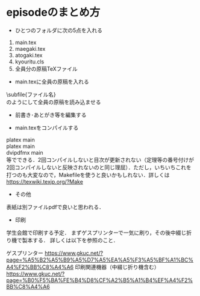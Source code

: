﻿# episodeのまとめ方

- ひとつのフォルダに次の5点を入れる

1. main.tex
2. maegaki.tex
3. atogaki.tex
4. kyouritu.cls
5. 全員分の原稿TeXファイル

- main.texに全員の原稿を入れる

\subfile{ファイル名}  
のようにして全員の原稿を読み込ませる

- 前書き･あとがき等を編集する

- main.texをコンパイルする

platex main  
platex main  
dvipdfmx main  
等でできる．2回コンパイルしないと目次が更新されない（定理等の番号付けが2回コンパイルしないと反映されないのと同じ理屈）．ただし，いちいちこれを打つのも大変なので，Makefileを使うと良いかもしれない．詳しくは
https://texwiki.texjp.org/?Make

- その他

表紙は別ファイルpdfで良いと思われる．

- 印刷

学生会館で印刷する予定．
まずゲスプリンターで一気に刷り，その後中綴じ折り機で製本する．
詳しくは以下を参照のこと．

ゲスプリンター
https://www.gkuc.net/?page=%A5%B2%A5%B9%A5%D7%A5%EA%A5%F3%A5%BF%A1%BC%A4%F2%BB%C8%A4%A6
印刷関連機器（中綴じ折り機含む）
https://www.gkuc.net/?page=%B0%F5%BA%FE%B4%D8%CF%A2%B5%A1%B4%EF%A4%F2%BB%C8%A4%A6